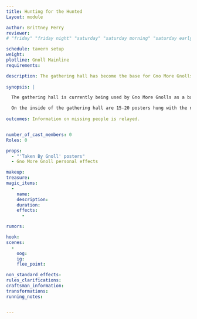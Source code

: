 ```yaml
---
title: Hunting for the Hunted
Layout: module

author: Brittney Perry
reviewer: 
# "friday" "friday night" "saturday" "saturday morning" "saturday early afternoon" "saturday early evening" "saturday night" "reaction" "tavern setup" "townsfolk" "randoms"

schedule: tavern setup
weight: 
plotline: Gnoll Mainline
requirements: 

description: The gathering hall has become the base for Gno More Gnolls.  15-20 'Taken By Gnoll' posters, printed by Gno More Gnolls, are hung with details of who and where they were abducted, and if anything (or any part) was ever recovered.  
 
synopsis: | 

  The gathering hall is currently being used by Gno More Gnolls as a base to hunt the gnolls.

  On the inside of the gathering hall are 15-20 posters hung with the name, description, date of abduction, and any tracking or pertinent information on those that have been taken by the gnolls. There are also beds, and the personal effects of Gno More Gnolls, the gnoll hunter group. They are responsible for the posters appearance. It looks like they have been using the gathering hall as a staging area to look for the missing and tracking the gnolls. 
   
outcomes: Information on missing people is relayed. 


number_of_cast_members: 0
Roles: 0

props: 
  - "'Taken By Gnoll' posters"
  - Gno More Gnoll personal effects 

makeup: 
treasure: 
magic_items:
  - 
    name: 
    description:  
    duration: 
    effects: 
      - 

rumors: 

hook: 
scenes: 
  - 
    oog: 
    ig: 
    flee_point: 

non_standard_effects: 
rules_clarifications: 
craftsman_information: 
transformations: 
running_notes: 


---
```


